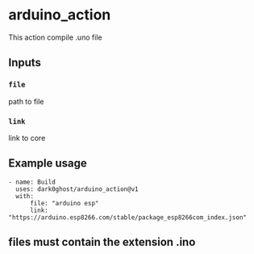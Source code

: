 # arduino_action

This action compile .uno file

## Inputs

### `file`

path to file 

### `link`
link to core 
## Example usage
```
- name: Build
  uses: dark0ghost/arduino_action@v1
  with:
      file: "arduino esp"
      link: "https://arduino.esp8266.com/stable/package_esp8266com_index.json"
```
## **files must contain the extension .ino**